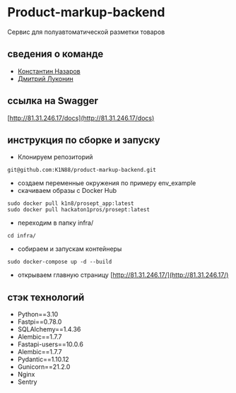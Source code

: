 # Product-markup-backend

Сервис для полуавтоматической разметки товаров

## сведения о команде

- [Константин Назаров](https://github.com/K1N88)
- [Дмитрий Луконин](https://github.com/LukoninDmitryPy)

## ссылка на Swagger

[http://81.31.246.17/docs](http://81.31.246.17/docs)

## инструкция по сборке и запуску

- Клонируем репозиторий
```
git@github.com:K1N88/product-markup-backend.git
```
- создаем переменные окружения по примеру env_example
- скачиваем образы с Docker Hub
```
sudo docker pull k1n8/prosept_app:latest
sudo docker pull hackaton1pros/prosept:latest
```
- переходим в папку infra/
```
cd infra/
```
- собираем и запускам контейнеры
```
sudo docker-compose up -d --build
```
- открываем главную страницу [http://81.31.246.17/](http://81.31.246.17/)

## стэк технологий

- Python==3.10
- Fastpi==0.78.0
- SQLAlchemy==1.4.36
- Alembic==1.7.7
- Fastapi-users==10.0.6
- Alembic==1.7.7
- Pydantic==1.10.12
- Gunicorn==21.2.0
- Nginx
- Sentry
